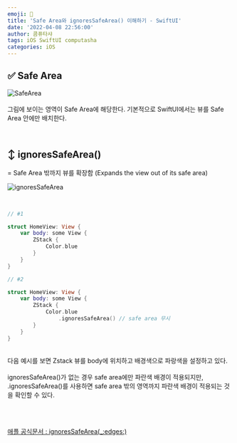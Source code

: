 ```yaml
---
emoji: 📱
title: 'Safe Area와 ignoresSafeArea() 이해하기 - SwiftUI'
date: '2022-04-08 22:56:00'
author: 콤퓨타샤
tags: iOS SwiftUI computasha
categories: iOS
---
```



## ✅ Safe Area

![SafeArea](/preview.png)  
<br>
그림에 보이는 영역이 Safe Area에 해당한다. 기본적으로 SwiftUI에서는 뷰를 Safe Area 안에만 배치한다.

<br>

## ↕️ ignoresSafeArea()
= Safe Area 밖까지 뷰를 확장함 (Expands the view out of its safe area)  

![ignoresSafeArea](/ignoressafearea.png)  

<br>

```swift
// #1

struct HomeView: View {
    var body: some View {
        ZStack {
            Color.blue
        }
    }
}
```

```swift
// #2

struct HomeView: View {
    var body: some View {
        ZStack {
            Color.blue
                .ignoresSafeArea() // safe area 무시
        }
    }
}
```  
<br>
다음 예시를 보면 Zstack 뷰를 body에 위치하고 배경색으로 파랑색을 설정하고 있다.  
<br><br>
ignoresSafeArea()가 없는 경우 safe area에만 파란색 배경이 적용되지만, .ignoresSafeArea()를 사용하면 safe area 밖의 영역까지 파란색 배경이 적용되는 것을 확인할 수 있다.

<br><br>

[애플 공식문서 : ignoresSafeArea(_:edges:)](https://developer.apple.com/documentation/swiftui/image/ignoressafearea(_:edges:)/)


<br><br>


```toc

```